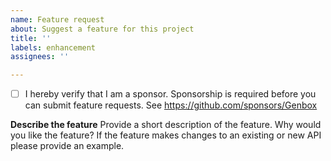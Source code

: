 ```yaml
---
name: Feature request
about: Suggest a feature for this project
title: ''
labels: enhancement
assignees: ''

---
```


* [ ] I hereby verify that I am a sponsor.
Sponsorship is required before you can submit feature requests. See https://github.com/sponsors/Genbox

**Describe the feature**
Provide a short description of the feature. Why would you like the feature?
If the feature makes changes to an existing or new API please provide an example.
